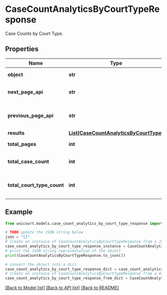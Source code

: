 # CaseCountAnalyticsByCourtTypeResponse

Case Counts by Court Type.

## Properties

Name | Type | Description | Notes
------------ | ------------- | ------------- | -------------
**object** | **str** |  | [default to 'CaseCountAnalyticsByCourtTypeResponse']
**next_page_api** | **str** | Next page of results if applicable. | 
**previous_page_api** | **str** | Link to previous page of results. | 
**results** | [**List[CaseCountAnalyticsByCourtType]**](CaseCountAnalyticsByCourtType.md) |  | 
**total_pages** | **int** | Total no. of pages. | 
**total_case_count** | **int** | Total no. of Cases for this criteria. | 
**total_court_type_count** | **int** | Total no. of Court Type for this criteria. | 

## Example

```python
from unicourt.models.case_count_analytics_by_court_type_response import CaseCountAnalyticsByCourtTypeResponse

# TODO update the JSON string below
json = "{}"
# create an instance of CaseCountAnalyticsByCourtTypeResponse from a JSON string
case_count_analytics_by_court_type_response_instance = CaseCountAnalyticsByCourtTypeResponse.from_json(json)
# print the JSON string representation of the object
print(CaseCountAnalyticsByCourtTypeResponse.to_json())

# convert the object into a dict
case_count_analytics_by_court_type_response_dict = case_count_analytics_by_court_type_response_instance.to_dict()
# create an instance of CaseCountAnalyticsByCourtTypeResponse from a dict
case_count_analytics_by_court_type_response_from_dict = CaseCountAnalyticsByCourtTypeResponse.from_dict(case_count_analytics_by_court_type_response_dict)
```
[[Back to Model list]](../README.md#documentation-for-models) [[Back to API list]](../README.md#documentation-for-api-endpoints) [[Back to README]](../README.md)


